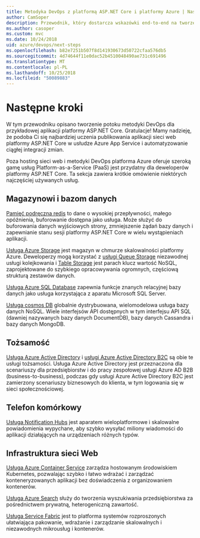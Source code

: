 ```yaml
---
title: Metodyka DevOps z platformą ASP.NET Core i platformy Azure | Następne kroki
author: CamSoper
description: Przewodnik, który dostarcza wskazówki end-to-end na tworzeniu potoku metodyki DevOps dla aplikacji ASP.NET Core hostowanych na platformie Azure.
ms.author: casoper
ms.custom: mvc
ms.date: 10/24/2018
uid: azure/devops/next-steps
ms.openlocfilehash: b82e7251b507f8d141930673d50722cfaa576db5
ms.sourcegitcommit: 4d74644f11e0dac52b4510048490ae731c691496
ms.translationtype: MT
ms.contentlocale: pl-PL
ms.lasthandoff: 10/25/2018
ms.locfileid: "50089883"
---
```

# <a name="next-steps"></a>Następne kroki

W tym przewodniku opisano tworzenie potoku metodyki DevOps dla przykładowej aplikacji platformy ASP.NET Core. Gratulacje! Mamy nadzieję, że podoba Ci się najbardziej uczenia publikowania aplikacji sieci web platformy ASP.NET Core w usłudze Azure App Service i automatyzowanie ciągłej integracji zmian.

Poza hosting sieci web i metodyki DevOps platforma Azure oferuje szeroką gamę usług Platform-as-a-Service (PaaS) jest przydatny dla deweloperów platformy ASP.NET Core. Ta sekcja zawiera krótkie omówienie niektórych najczęściej używanych usług.

## <a name="storage-and-databases"></a>Magazynowi i bazom danych

[Pamięć podręczna redis](/azure/redis-cache/) to dane o wysokiej przepływności, małego opóźnienia, buforowanie dostępna jako usługa. Może służyć do buforowania danych wyjściowych strony, zmniejszenie żądań bazy danych i zapewnianie stanu sesji platformy ASP.NET Core w wielu wystąpieniach aplikacji.

[Usługa Azure Storage](/azure/storage/) jest magazyn w chmurze skalowalności platformy Azure. Deweloperzy mogą korzystać z [usługi Queue Storage](/azure/storage/queues/storage-queues-introduction) niezawodnej usługi kolejkowania i [Table Storage](/azure/storage/tables/table-storage-overview) jest parach klucz wartość NoSQL, zaprojektowane do szybkiego opracowywania ogromnych, częściową strukturą zestawów danych.

[Usługa Azure SQL Database](/azure/sql-database/) zapewnia funkcje znanych relacyjnej bazy danych jako usługa korzystająca z aparatu Microsoft SQL Server.

[Usługa cosmos DB](/azure/cosmos-db/) globalnie dystrybuowana, wielomodelowa usługa bazy danych NoSQL. Wiele interfejsów API dostępnych w tym interfejsu API SQL (dawniej nazywanych bazy danych DocumentDB), bazy danych Cassandra i bazy danych MongoDB.

## <a name="identity"></a>Tożsamość

[Usługa Azure Active Directory](/azure/active-directory/) i [usługi Azure Active Directory B2C](/azure/active-directory-b2c/) są obie te usługi tożsamości. Usługa Azure Active Directory jest przeznaczona dla scenariuszy dla przedsiębiorstw i do pracy zespołowej usługi Azure AD B2B (business-to-business), podczas gdy usługi Azure Active Directory B2C jest zamierzony scenariuszy biznesowych do klienta, w tym logowania się w sieci społecznościowej.

## <a name="mobile"></a>Telefon komórkowy

[Usługa Notification Hubs](/azure/notification-hubs/) jest aparatem wieloplatformowe i skalowalne powiadomienia wypychane, aby szybko wysyłać miliony wiadomości do aplikacji działających na urządzeniach różnych typów.

## <a name="web-infrastructure"></a>Infrastruktura sieci Web

[Usługa Azure Container Service](/azure/aks/) zarządza hostowanym środowiskiem Kubernetes, pozwalając szybko i łatwo wdrażać i zarządzać konteneryzowanych aplikacji bez doświadczenia z organizowaniem kontenerów.

[Usługa Azure Search](/azure/search/) służy do tworzenia wyszukiwania przedsiębiorstwa za pośrednictwem prywatną, heterogeniczną zawartość.

[Usługa Service Fabric](/azure/service-fabric/) jest to platforma systemów rozproszonych ułatwiająca pakowanie, wdrażanie i zarządzanie skalowalnych i niezawodnych mikrousług i kontenerów.
